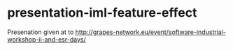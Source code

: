 # presentation-iml-feature-effect
Presenation given at to http://grapes-network.eu/event/software-industrial-workshop-ii-and-esr-days/
